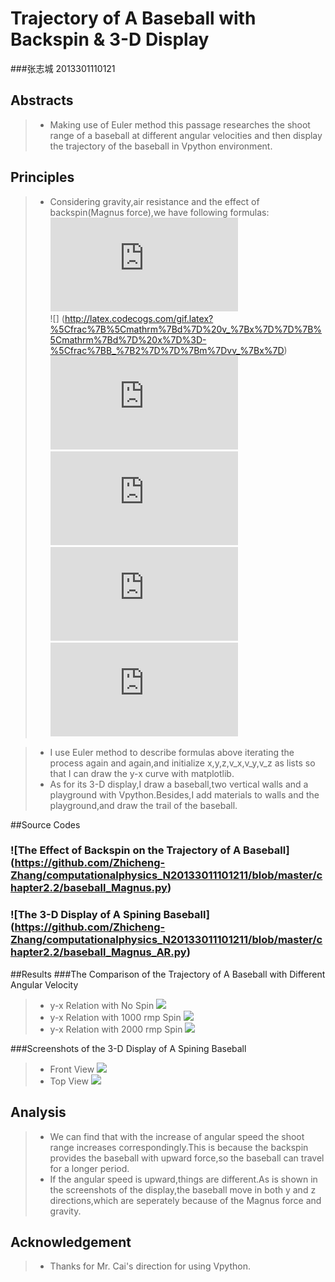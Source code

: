 #  Trajectory of A Baseball with Backspin & 3-D Display
###张志城 2013301110121
##  Abstracts
>- Making use of Euler method this passage researches the shoot range of a baseball at different angular velocities and then display the trajectory of the baseball in Vpython environment.

##  Principles
>- Considering gravity,air resistance and the effect of backspin(Magnus force),we have following formulas:
       <br />    ![](http://latex.codecogs.com/gif.latex?%5Cfrac%7B%5Cmathrm%7Bd%7D%20x%7D%7B%5Cmathrm%7Bd%7D%20x%7D%3Dv_%7Bx%7D)
       <br />    ![] (http://latex.codecogs.com/gif.latex?%5Cfrac%7B%5Cmathrm%7Bd%7D%20v_%7Bx%7D%7D%7B%5Cmathrm%7Bd%7D%20x%7D%3D-%5Cfrac%7BB_%7B2%7D%7D%7Bm%7Dvv_%7Bx%7D)
       <br />    ![](http://latex.codecogs.com/gif.latex?%5Cfrac%7B%5Cmathrm%7Bd%7D%20%7By%7D%7D%7B%5Cmathrm%7Bd%7D%20t%7D%3Dv_%7By%7D)
       <br />    ![](http://latex.codecogs.com/gif.latex?%5Cfrac%7B%5Cmathrm%7Bd%7D%20v_%7By%7D%7D%7B%5Cmathrm%7Bd%7D%20x%7D%3D-g)
       <br />    ![](http://latex.codecogs.com/gif.latex?%5Cfrac%7B%5Cmathrm%7Bd%7D%20%7Bz%7D%7D%7B%5Cmathrm%7Bd%7D%20t%7D%3Dv_%7Bz%7D)
       <br />    ![](http://latex.codecogs.com/gif.latex?%5Cfrac%7B%5Cmathrm%7Bd%7D%20v_%7Bz%7D%7D%7B%5Cmathrm%7Bd%7D%20x%7D%3D-%5Cfrac%7BS_%7B0%7D%7D%7Bm%7D%5Comega%20v_%7Bx%7D)
    
  >- I use Euler method to describe formulas above iterating the process again and again,and initialize x,y,z,v_x,v_y,v_z as lists so that I can draw the y-x curve with matplotlib.
  >- As for its 3-D display,I draw a baseball,two vertical walls and a playground with Vpython.Besides,I add materials to walls and the playground,and draw the trail of the baseball.

##Source Codes
###   ![The Effect of Backspin on the Trajectory of A Baseball] (https://github.com/Zhicheng-Zhang/computationalphysics_N20133011101211/blob/master/chapter2.2/baseball_Magnus.py)
###   ![The 3-D Display of A Spining Baseball]  (https://github.com/Zhicheng-Zhang/computationalphysics_N20133011101211/blob/master/chapter2.2/baseball_Magnus_AR.py)
  
  
##Results
###The Comparison of the Trajectory of A Baseball with Different Angular Velocity
>- y-x Relation with No Spin
   ![](https://github.com/Zhicheng-Zhang/computationalphysics_N20133011101211/blob/master/chapter2.2/baseball_backspin_0.png)
>- y-x Relation with 1000 rmp Spin
   ![](https://github.com/Zhicheng-Zhang/computationalphysics_N20133011101211/blob/master/chapter2.2/baseball_backspin_1000.png)
>- y-x Relation with 2000 rmp Spin
   ![](https://github.com/Zhicheng-Zhang/computationalphysics_N20133011101211/blob/master/chapter2.2/baseball_backspin_2000.png)
   
###Screenshots of the 3-D Display of A Spining Baseball
>- Front View
  ![](https://github.com/Zhicheng-Zhang/computationalphysics_N20133011101211/blob/master/chapter2.2/baseball_Magnus_frontview.png)
>- Top View
  ![](https://github.com/Zhicheng-Zhang/computationalphysics_N20133011101211/blob/master/chapter2.2/baseball_Magnus_topview.png)
  
## Analysis
>- We can find that with the increase of angular speed the shoot range increases correspondingly.This is because the backspin provides the baseball with upward force,so the baseball can travel for a longer period.
>- If the angular speed is upward,things are different.As is shown in the screenshots of the display,the baseball move in both  y and z directions,which are seperately because of the Magnus force and gravity.

## Acknowledgement
>- Thanks for Mr. Cai's direction for using Vpython.
  
